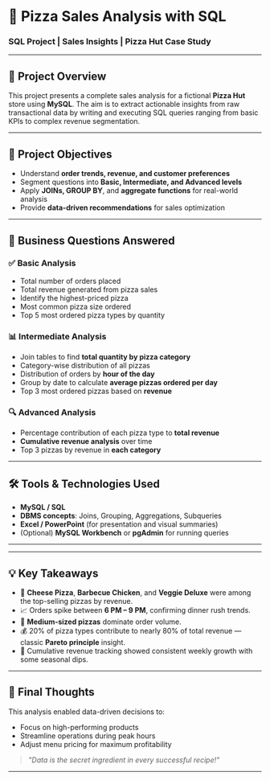 # 🍕 Pizza Sales Analysis with SQL

### SQL Project | Sales Insights | Pizza Hut Case Study

---

## 📘 Project Overview

This project presents a complete sales analysis for a fictional **Pizza Hut** store using **MySQL**. The aim is to extract actionable insights from raw transactional data by writing and executing SQL queries ranging from basic KPIs to complex revenue segmentation.

---

## 🎯 Project Objectives

- Understand **order trends, revenue, and customer preferences**
- Segment questions into **Basic, Intermediate, and Advanced levels**
- Apply **JOINs, GROUP BY**, and **aggregate functions** for real-world analysis
- Provide **data-driven recommendations** for sales optimization

---

## 🧠 Business Questions Answered

### ✅ Basic Analysis
- Total number of orders placed  
- Total revenue generated from pizza sales  
- Identify the highest-priced pizza  
- Most common pizza size ordered  
- Top 5 most ordered pizza types by quantity  

### 📊 Intermediate Analysis
- Join tables to find **total quantity by pizza category**  
- Category-wise distribution of all pizzas  
- Distribution of orders by **hour of the day**  
- Group by date to calculate **average pizzas ordered per day**  
- Top 3 most ordered pizzas based on **revenue**

### 🔍 Advanced Analysis
- Percentage contribution of each pizza type to **total revenue**  
- **Cumulative revenue analysis** over time  
- Top 3 pizzas by revenue in **each category**

---

## 🛠️ Tools & Technologies Used

- **MySQL / SQL**
- **DBMS concepts**: Joins, Grouping, Aggregations, Subqueries
- **Excel / PowerPoint** (for presentation and visual summaries)
- (Optional) **MySQL Workbench** or **pgAdmin** for running queries

---


---

## 💡 Key Takeaways

- 🍕 **Cheese Pizza**, **Barbecue Chicken**, and **Veggie Deluxe** were among the top-selling pizzas by revenue.
- 📈 Orders spike between **6 PM – 9 PM**, confirming dinner rush trends.
- 🧾 **Medium-sized pizzas** dominate order volume.
- 💰 20% of pizza types contribute to nearly 80% of total revenue — classic **Pareto principle** insight.
- 📆 Cumulative revenue tracking showed consistent weekly growth with some seasonal dips.

---

## 📌 Final Thoughts

This analysis enabled data-driven decisions to:
- Focus on high-performing products  
- Streamline operations during peak hours  
- Adjust menu pricing for maximum profitability

> *"Data is the secret ingredient in every successful recipe!"*

---






